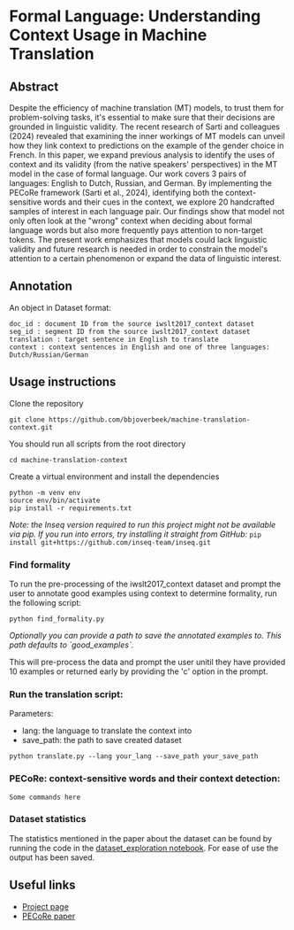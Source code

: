 # Formal Language: Understanding Context Usage in Machine Translation

## Abstract

Despite the efficiency of machine translation (MT) models, to trust them for problem-solving tasks, it's essential to make sure that their decisions are grounded in linguistic validity. The recent research of Sarti and colleagues (2024) revealed that examining the inner workings of MT models can unveil how they link context to predictions on the example of the gender choice in French. In this paper, we expand previous analysis to identify the uses of context and its validity (from the native speakers' perspectives) in the MT model in the case of formal language. Our work covers 3 pairs of languages: English to Dutch, Russian, and German. By implementing the PECoRe framework (Sarti et al., 2024), identifying both the context-sensitive words and their cues in the context, we explore 20 handcrafted samples of interest in each language pair. Our findings show that model not only often look at the "wrong" context when deciding about formal language words but also more frequently pays attention to non-target tokens. The present work emphasizes that models could lack linguistic validity and future research is needed in order to constrain the model's attention to a certain phenomenon or expand the data of linguistic interest.

## Annotation

An object in Dataset format:

```
doc_id : document ID from the source iwslt2017_context dataset
seg_id : segment ID from the source iwslt2017_context dataset
translation : target sentence in English to translate
context : context sentences in English and one of three languages: Dutch/Russian/German
```

## Usage instructions

Clone the repository

```
git clone https://github.com/bbjoverbeek/machine-translation-context.git
```

You should run all scripts from the root directory

```
cd machine-translation-context
```

Create a virtual environment and install the dependencies

```
python -m venv env
source env/bin/activate
pip install -r requirements.txt
```

_Note: the Inseq version required to run this project might not be available via pip. If you run into errors, try installing it straight from GitHub:_ `pip install git+https://github.com/inseq-team/inseq.git`

### Find formality

To run the pre-processing of the iwslt2017_context dataset and prompt the user to annotate good examples using context to determine formality, run the following script:

```
python find_formality.py
```

_Optionally you can provide a path to save the annotated examples to. This path defaults to \`good_examples\`._

This will pre-process the data and prompt the user unitil they have provided 10 examples or returned early by providing the 'c' option in the prompt.

### Run the translation script:

Parameters:

- lang: the language to translate the context into
- save_path: the path to save created dataset

```
python translate.py --lang your_lang --save_path your_save_path
```

### PECoRe: context-sensitive words and their context detection:

```
Some commands here
```

### Dataset statistics

The statistics mentioned in the paper about the dataset can be found by running the code in the [dataset_exploration notebook](./dataset_exploration.ipynb). For ease of use the output has been saved.

## Useful links

- [Project page](https://sites.google.com/rug.nl/ik-nlp-2024/projects-description/understanding-context-usage-in-machine-translation?authuser=0)
- [PECoRe paper](https://arxiv.org/abs/2310.01188)
